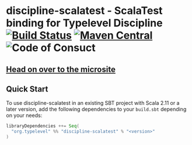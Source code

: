 # discipline-scalatest - ScalaTest binding for Typelevel Discipline [![Build Status](https://travis-ci.com/typelevel/discipline-scalatest.svg?branch=master)](https://travis-ci.com/typelevel/discipline-scalatest) [![Maven Central](https://maven-badges.herokuapp.com/maven-central/org.typelevel/discipline-scalatest_2.12/badge.svg)](https://maven-badges.herokuapp.com/maven-central/org.typelevel/discipline-scalatest_2.12) ![Code of Consuct](https://img.shields.io/badge/Code%20of%20Conduct-Scala-blue.svg)

## [Head on over to the microsite](https://typelevel.github.io/discipline-scalatest)

## Quick Start

To use discipline-scalatest in an existing SBT project with Scala 2.11 or a later version, add the following dependencies to your
`build.sbt` depending on your needs:

```scala
libraryDependencies ++= Seq(
  "org.typelevel" %% "discipline-scalatest" % "<version>"
)
```
